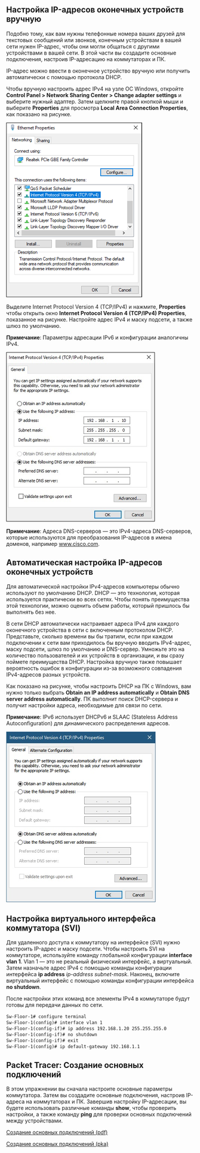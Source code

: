 <!-- verified: agorbachev 03.05.2022 -->

<!-- 2.7.1 -->
## Настройка IP-адресов оконечных устройств вручную

Подобно тому, как вам нужны телефонные номера ваших друзей для текстовых сообщений или звонков, конечным устройствам в вашей сети нужен IP-адрес, чтобы они могли общаться с другими устройствами в вашей сети. В этой части вы создадите основные подключения, настроив IP-адресацию на коммутаторах и ПК.

IP-адрес можно ввести в оконечное устройство вручную или получить автоматически с помощью протокола DHCP.

Чтобы вручную настроить адрес IPv4 на узле ОС Windows, откройте **Control Panel > Network Sharing Center > Change adapter settings** и выберите нужный адаптер. Затем щелкните правой кнопкой мыши и выберите **Properties** для просмотра **Local Area Connection Properties**, как показано на рисунке.

![](./assets/2.7.1-1.png)

Выделите Internet Protocol Version 4 (TCP/IPv4) и нажмите, **Properties** чтобы открыть  окно **Internet Protocol Version 4 (TCP/IPv4) Properties**, показанное на рисунке. Настройте адрес IPv4 и маску подсети, а также шлюз по умолчанию.

**Примечание**: Параметры адресации IPv6 и конфигурации аналогичны IPv4.

![](./assets/2.7.1-2.jpg)

**Примечание**:  Адреса DNS-серверов — это IPv4-адреса DNS-серверов, которые используются для преобразования IP-адресов в имена доменов, например www.cisco.com.

<!-- 2.7.2 -->
## Автоматическая настройка IP-адресов оконечных устройств

Для автоматической настройки IPv4-адресов компьютеры обычно используют по умолчанию DHCP. DHCP — это технология, которая используется практически во всех сетях. Чтобы понять преимущества этой технологии, можно оценить объем работы, который пришлось бы выполнять без нее.

В сети DHCP автоматически настраивает адреса IPv4 для каждого оконечного устройства в сети с включенным протоколом DHCP. Представьте, сколько времени вы бы тратили, если при каждом подключении к сети вам приходилось бы вручную вводить IPv4-адрес, маску подсети, шлюз по умолчанию и DNS-сервер. Умножьте это на количество пользователей и их устройств в организации, и вы сразу поймете преимущества DHCP. Настройка вручную также повышает вероятность ошибок в конфигурации из-за возможного совпадения IPv4-адресов разных устройств.

Как показано на рисунке, чтобы настроить DHCP на ПК с Windows, вам нужно только выбрать **Obtain an IP address automatically** и **Obtain DNS server address automatically**. ПК выполнит поиск DHCP-сервера и получит настройки адреса, необходимые для связи по сети.

**Примечание**: IPv6 использует DHCPv6 и SLAAC  (Stateless Address Autoconfiguration) для динамического распределения адресов.

![](./assets/2.7.2.jpg)

<!-- 2.7.3 -->
<!-- syntax -->

<!-- 2.7.4 -->
## Настройка виртуального интерфейса коммутатора (SVI)

Для удаленного доступа к коммутатору на интерфейсе (SVI) нужно настроить IP-адрес и маску подсети. Чтобы настроить SVI на коммутаторе, используйте команду глобальной конфигурации  **interface vlan 1**. Vlan 1 — это не реальный физический интерфейс, а виртуальный. Затем назначьте адрес IPv4 с помощью команды конфигурации интерфейса **ip address** _ip-address subnet-mask_. Наконец, включите виртуальный интерфейс с помощью команды конфигурации интерфейса **no shutdown**.

После настройки этих команд все элементы IPv4 в коммутаторе будут готовы для передачи данных по сети.

```
Sw-Floor-1# configure terminal
Sw-Floor-1(config)# interface vlan 1
Sw-Floor-1(config-if)# ip address 192.168.1.20 255.255.255.0
Sw-Floor-1(config-if)# no shutdown
Sw-Floor-1(config-if)# exit
Sw-Floor-1(config)# ip default-gateway 192.168.1.1
```

<!-- 2.7.5 -->
<!-- syntax -->

<!-- 2.7.6 -->
## Packet Tracer: Создание основных подключений

В этом упражнении вы сначала настроите основные параметры коммутатора. Затем вы создадите основные подключения, настроив IP-адреса на коммутаторах и ПК. Завершив настройку IP-адресации, вы будете использовать различные команды **show**, чтобы проверить настройки, а также команду **ping** для проверки основных подключений между устройствами.

[Создание основных подключений (pdf)](./assets/2.7.6-packet-tracer---implement-basic-connectivity.pdf)

[Создание основных подключений (pka)](./assets/2.7.6-packet-tracer---implement-basic-connectivity.pka)

